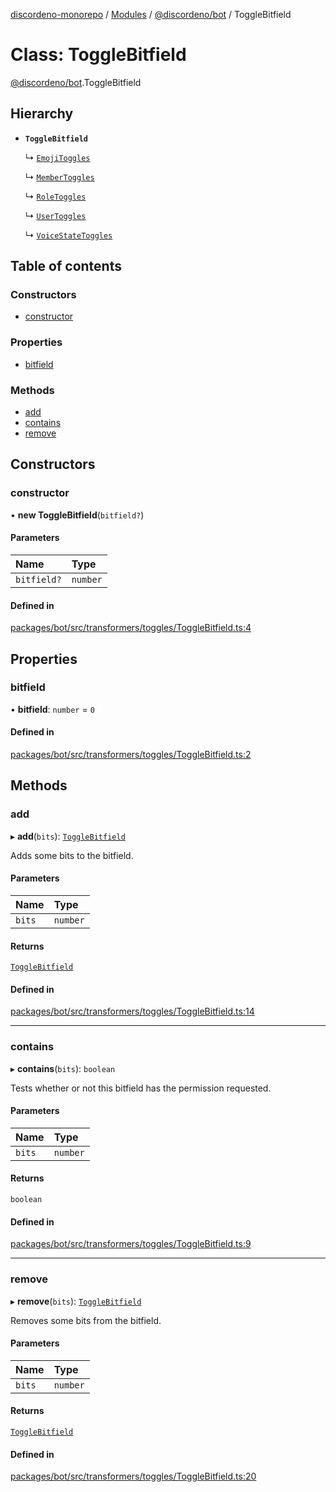 [discordeno-monorepo](../README.md) / [Modules](../modules.md) / [@discordeno/bot](../modules/discordeno_bot.md) / ToggleBitfield

# Class: ToggleBitfield

[@discordeno/bot](../modules/discordeno_bot.md).ToggleBitfield

## Hierarchy

- **`ToggleBitfield`**

  ↳ [`EmojiToggles`](discordeno_bot.EmojiToggles.md)

  ↳ [`MemberToggles`](discordeno_bot.MemberToggles.md)

  ↳ [`RoleToggles`](discordeno_bot.RoleToggles.md)

  ↳ [`UserToggles`](discordeno_bot.UserToggles.md)

  ↳ [`VoiceStateToggles`](discordeno_bot.VoiceStateToggles.md)

## Table of contents

### Constructors

- [constructor](discordeno_bot.ToggleBitfield.md#constructor)

### Properties

- [bitfield](discordeno_bot.ToggleBitfield.md#bitfield)

### Methods

- [add](discordeno_bot.ToggleBitfield.md#add)
- [contains](discordeno_bot.ToggleBitfield.md#contains)
- [remove](discordeno_bot.ToggleBitfield.md#remove)

## Constructors

### constructor

• **new ToggleBitfield**(`bitfield?`)

#### Parameters

| Name        | Type     |
| :---------- | :------- |
| `bitfield?` | `number` |

#### Defined in

[packages/bot/src/transformers/toggles/ToggleBitfield.ts:4](https://github.com/deepsarda/discordeno/blob/c6dc30bb/packages/bot/src/transformers/toggles/ToggleBitfield.ts#L4)

## Properties

### bitfield

• **bitfield**: `number` = `0`

#### Defined in

[packages/bot/src/transformers/toggles/ToggleBitfield.ts:2](https://github.com/deepsarda/discordeno/blob/c6dc30bb/packages/bot/src/transformers/toggles/ToggleBitfield.ts#L2)

## Methods

### add

▸ **add**(`bits`): [`ToggleBitfield`](discordeno_bot.ToggleBitfield.md)

Adds some bits to the bitfield.

#### Parameters

| Name   | Type     |
| :----- | :------- |
| `bits` | `number` |

#### Returns

[`ToggleBitfield`](discordeno_bot.ToggleBitfield.md)

#### Defined in

[packages/bot/src/transformers/toggles/ToggleBitfield.ts:14](https://github.com/deepsarda/discordeno/blob/c6dc30bb/packages/bot/src/transformers/toggles/ToggleBitfield.ts#L14)

---

### contains

▸ **contains**(`bits`): `boolean`

Tests whether or not this bitfield has the permission requested.

#### Parameters

| Name   | Type     |
| :----- | :------- |
| `bits` | `number` |

#### Returns

`boolean`

#### Defined in

[packages/bot/src/transformers/toggles/ToggleBitfield.ts:9](https://github.com/deepsarda/discordeno/blob/c6dc30bb/packages/bot/src/transformers/toggles/ToggleBitfield.ts#L9)

---

### remove

▸ **remove**(`bits`): [`ToggleBitfield`](discordeno_bot.ToggleBitfield.md)

Removes some bits from the bitfield.

#### Parameters

| Name   | Type     |
| :----- | :------- |
| `bits` | `number` |

#### Returns

[`ToggleBitfield`](discordeno_bot.ToggleBitfield.md)

#### Defined in

[packages/bot/src/transformers/toggles/ToggleBitfield.ts:20](https://github.com/deepsarda/discordeno/blob/c6dc30bb/packages/bot/src/transformers/toggles/ToggleBitfield.ts#L20)
